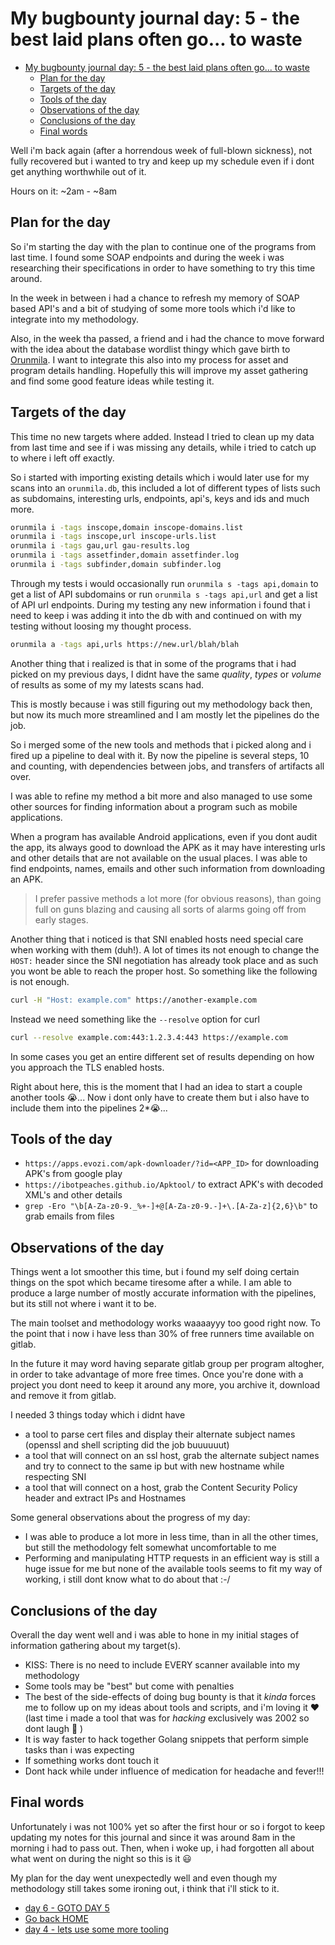 # My bugbounty journal day: 5 - the best laid plans often go... to waste
- [My bugbounty journal day: 5 - the best laid plans often go... to waste](#my-bugbounty-journal-day-5---the-best-laid-plans-often-go-to-waste)
  - [Plan for the day](#plan-for-the-day)
  - [Targets of the day](#targets-of-the-day)
  - [Tools of the day](#tools-of-the-day)
  - [Observations of the day](#observations-of-the-day)
  - [Conclusions of the day](#conclusions-of-the-day)
  - [Final words](#final-words)

Well i'm back again (after a horrendous week of full-blown sickness), not fully recovered but i wanted to try and keep up my schedule even if i dont get anything worthwhile out of it.


Hours on it: ~2am - ~8am

## Plan for the day
So i'm starting the day with the plan to continue one of the programs from last time. I found some SOAP endpoints and during the week i was researching their specifications in order to have something to try this time around.

In the week in between i had a chance to refresh my memory of SOAP based API's and a bit of studying of some more tools which i'd like to integrate into my methodology.

Also, in the week tha passed, a friend and i had the chance to move forward with the idea about the database wordlist thingy which gave birth to [Orunmila](https://github.com/proditis/orunmila). I want to integrate this also into my process for asset and program details handling. Hopefully this will improve my asset gathering and find some good feature ideas while testing it.


## Targets of the day
This time no new targets where added. Instead I tried to clean up my data from last time and see if i was missing any details, while i tried to catch up to where i left off exactly. 

So i started with importing existing details which i would later use for my scans into an `orunmila.db`, this included a lot of different types of lists such as subdomains, interesting urls, endpoints, api's, keys and ids and much more.
```sh
orunmila i -tags inscope,domain inscope-domains.list
orunmila i -tags inscope,url inscope-urls.list
orunmila i -tags gau,url gau-results.log
orunmila i -tags assetfinder,domain assetfinder.log
orunmila i -tags subfinder,domain subfinder.log
```

Through my tests i would occasionally run `orunmila s -tags api,domain` to get a list of API subdomains or run `orunmila s -tags api,url` and get a list of API url endpoints. During my testing any new information i found that i need to keep i was adding it into the db with and continued on with my testing without loosing my thought process.
```sh
orunmila a -tags api,urls https://new.url/blah/blah
```

Another thing that i realized is that in some of the programs that i had picked on my previous days, I didnt have the same _quality_, _types_ or _volume_ of results as some of my my latests scans had. 

This is mostly because i was still figuring out my methodology back then, but now its much more streamlined and I am mostly let the pipelines do the job.

So i merged some of the new tools and methods that i picked along and i fired up a pipeline to deal with it. By now the pipeline is several steps, 10 and counting, with dependencies between jobs, and transfers of artifacts all over.

I was able to refine my method a bit more and also managed to use some other sources for finding information about a program such as mobile applications.

When a program has available Android applications, even if you dont audit the app, its always good to download the APK as it may have interesting urls and other details that are not available on the usual places. I was able to find endpoints, names, emails and other such information from downloading an APK.

> I prefer passive methods a lot more (for obvious reasons), than going full on guns blazing and causing all sorts of alarms going off from early stages.

Another thing that i noticed is that SNI enabled hosts need special care when working with them (duh!). A lot of times its not enough to change the `HOST:` header since the SNI negotiation has already took place and as such you wont be able to reach the proper host. So something like the following is not enough.
```sh
curl -H "Host: example.com" https://another-example.com
```

Instead we need something like the `--resolve` option for curl
```sh
curl --resolve example.com:443:1.2.3.4:443 https://example.com
```

In some cases you get an entire different set of results depending on how you approach the TLS enabled hosts. 

Right about here, this is the moment that I had an idea to start a couple another tools 😭... Now i dont only have to create them but i also have to include them into the pipelines 2*😭...

## Tools of the day
* `https://apps.evozi.com/apk-downloader/?id=<APP_ID>` for downloading APK's from google play
* `https://ibotpeaches.github.io/Apktool/` to extract APK's with decoded XML's and other details
* `grep -Ero "\b[A-Za-z0-9._%+-]+@[A-Za-z0-9.-]+\.[A-Za-z]{2,6}\b"` to grab emails from files

## Observations of the day
Things went a lot smoother this time, but i found my self doing certain things on the spot which became tiresome after a while. I am able to produce a large number of mostly accurate information with the pipelines, but its still not where i want it to be. 

The main toolset and methodology works waaaayyy too good right now. To the point that i now i have less than 30% of free runners time available on gitlab. 

In the future it may word having separate gitlab group per program altogher, in order to take advantage of more free times. Once you're done with a project you dont need to keep it around any more, you archive it, download and remove it from gitlab.

I needed 3 things today which i didnt have
* a tool to parse cert files and display their alternate subject names (openssl and shell scripting did the job buuuuuut)
* a tool that will connect on an ssl host, grab the alternate subject names and try to connect to the same ip but with new hostname while respecting SNI
* a tool that will connect on a host, grab the Content Security Policy header and extract IPs and Hostnames

Some general observations about the progress of my day:
* I was able to produce a lot more in less time, than in all the other times, but still the methodology felt somewhat uncomfortable to me
* Performing and manipulating HTTP requests in an efficient way is still a huge issue for me but none of the available tools seems to fit my way of working, i still dont know what to do about that :-/

## Conclusions of the day
Overall the day went well and i was able to hone in my initial stages of information gathering about my target(s).

* KISS: There is no need to include EVERY scanner available into my methodology
* Some tools may be "best" but come with penalties
* The best of the side-effects of doing bug bounty is that it _kinda_ forces me to follow up on my ideas about tools and scripts, and i'm loving it :heart: (last time i made a tool that was for _hacking_ exclusively was 2002 so dont laugh :rofl: )
* It is way faster to hack together Golang snippets that perform simple tasks than i was expecting
* If something works dont touch it
* Dont hack while under influence of medication for headache and fever!!!


## Final words
Unfortunately i was not 100% yet so after the first hour or so i forgot to keep updating my notes for this journal and since it was around 8am in the morning i had to pass out. Then, when i woke up, i had forgotten all about what went on during the night so this is it :smiley: 

My plan for the day went unexpectedly well and even though my methodology still takes some ironing out, i think that i'll stick to it.

- [day 6 - GOTO DAY 5](day6.md)
- [Go back HOME](../)
- [day 4 - lets use some more tooling](day4.md)
